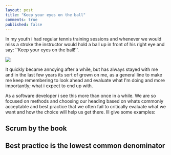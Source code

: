 ```yaml
---
layout: post
title: "Keep your eyes on the ball"
comments: true
published: false
---
```

In my youth i had regular tennis training sessions and whenever we would miss a stroke the instructor would hold a ball up in front of his right eye and say: ''Keep your eyes on the ball!''.

![](/assets/keep_your_eyes_on_the_ball.png)

It quickly became annoying after a while, but has always stayed with me and in the last few years its sort of grown on me, as a general line to make me keep remembering to look ahead and evaluate what I'm doing and more importantly; what i expect to end up with.

As a software developer i see this more than once in a while. We are so focused on methods and choosing our heading based on whats commonly acceptable and best practice that we often fail to critically evaluate what we want and how the choice will help us get there. Ill give some examples:



Scrum by the book
---

Best practice is the lowest common denominator
---
